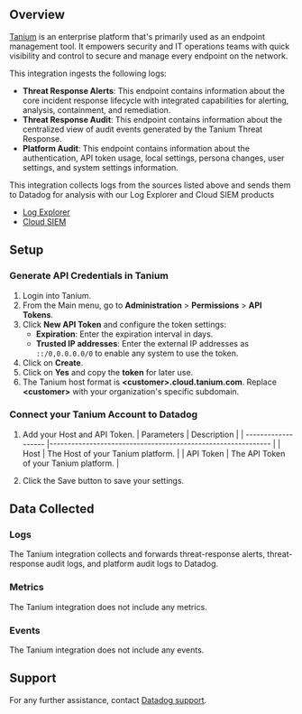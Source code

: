 ## Overview

[Tanium][1] is an enterprise platform that's primarily used as an endpoint management tool. It empowers security and IT operations teams with quick visibility and control to secure and manage every endpoint on the network.

This integration ingests the following logs:

- **Threat Response Alerts**: This endpoint contains information about the core incident response lifecycle with integrated capabilities for alerting, analysis, containment, and remediation.
- **Threat Response Audit**: This endpoint contains information about the centralized view of audit events generated by the Tanium Threat Response.
- **Platform Audit**: This endpoint contains information about the authentication, API token usage, local settings, persona changes, user settings, and system settings information.

This integration collects logs from the sources listed above and sends them to Datadog for analysis with our Log Explorer and Cloud SIEM products
* [Log Explorer][3]
* [Cloud SIEM][4]

## Setup

### Generate API Credentials in Tanium

1. Login into Tanium.
2. From the Main menu, go to **Administration** > **Permissions** > **API Tokens**.
3. Click **New API Token** and configure the token settings:
    - **Expiration**: Enter the expiration interval in days.
    - **Trusted IP addresses**: Enter the external IP addresses as `::/0,0.0.0.0/0` to enable any system to use the token.
4. Click on **Create**.
5. Click on **Yes** and copy the **token** for later use.
6. The Tanium host format is **\<customer\>.cloud.tanium.com**. Replace **\<customer\>** with your organization's specific subdomain.

### Connect your Tanium Account to Datadog

1. Add your Host and API Token.
   | Parameters | Description |
   | ------------------- |------------------------------------------------------------- |
   | Host | The Host of your Tanium platform. |
   | API Token | The API Token of your Tanium platform. |

2. Click the Save button to save your settings.

## Data Collected

### Logs

The Tanium integration collects and forwards threat-response alerts, threat-response audit logs, and platform audit logs to Datadog.

### Metrics

The Tanium integration does not include any metrics.

### Events

The Tanium integration does not include any events.

## Support

For any further assistance, contact [Datadog support][2].

[1]: https://www.tanium.com/
[2]: https://docs.datadoghq.com/help/
[3]: https://docs.datadoghq.com/logs/explorer/
[4]: https://www.datadoghq.com/product/cloud-siem/
